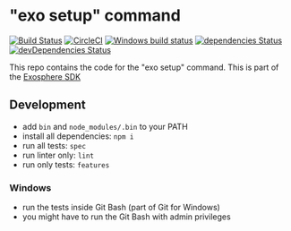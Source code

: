 # "exo setup" command

[![Build Status](https://travis-ci.org/Originate/exo-setup.svg?branch=master)](https://travis-ci.org/Originate/exo-setup)
[![CircleCI](https://circleci.com/gh/Originate/exo-setup.svg?style=shield)](https://circleci.com/gh/Originate/exo-setup)
[![Windows build status](https://ci.appveyor.com/api/projects/status/sf916o387v0d2xmk?svg=true&passingText=windows%20passing&failingText=windows%20failing&pendingText=windows%20pending)](https://ci.appveyor.com/project/kevgo/exo-setup)
[![dependencies Status](https://david-dm.org/Originate/exo-setup/status.svg)](https://david-dm.org/Originate/exo-setup)
[![devDependencies Status](https://david-dm.org/Originate/exo-setup/dev-status.svg)](https://david-dm.org/Originate/exo-setup?type=dev)

This repo contains the code for the "exo setup" command.
This is part of the [Exosphere SDK](https://github.com/Originate/exosphere-sdk)


## Development

- add `bin` and `node_modules/.bin` to your PATH
- install all dependencies: `npm i`
- run all tests: `spec`
- run linter only: `lint`
- run only tests: `features`


### Windows

- run the tests inside Git Bash (part of Git for Windows)
- you might have to run the Git Bash with admin privileges
